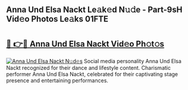 ## Anna Und Elsa Nackt Le𝚊k𝚎d N𝚞𝚍e - Part-9sH Vid𝚎o Photos Le𝚊ks 01FTE

# <h2><a href="http://fb03czo.evod.top/?m=Anna+Und+Elsa+Nackt">🔗 👉🔴 Anna Und Elsa Nackt Vid𝚎o Ph𝚘t𝚘s</a></h2>

[![Anna Und Elsa Nackt N𝚞d𝚎s](https://i.imgur.com/8V9OHl7.gif)](http://fb03czo.evod.top/?m=Anna+Und+Elsa+Nackt)
Social media personality Anna Und Elsa Nackt recognized for their dance and lifestyle content. Charismatic performer Anna Und Elsa Nackt, celebrated for their captivating stage presence and entertaining performances. 
